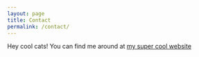 ```yaml
---
layout: page
title: Contact
permalink: /contact/
---
```


Hey cool cats! You can find me around at [my super cool website](www.deadlink.ocm)